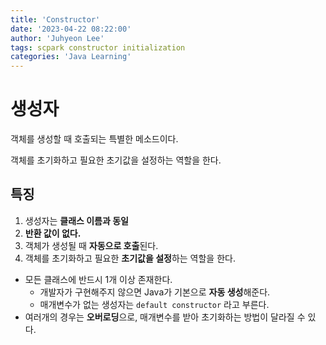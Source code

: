 ```yaml
---
title: 'Constructor'
date: '2023-04-22 08:22:00'
author: 'Juhyeon Lee'
tags: scpark constructor initialization
categories: 'Java Learning'
---
```


# 생성자


객체를 생성할 때 호출되는 특별한 메소드이다.


객체를 초기화하고 필요한 초기값을 설정하는 역할을 한다.


## 특징

1. 생성자는 **클래스 이름과 동일**
2. **반환 값이 없다.**
3. 객체가 생성될 때 **자동으로 호출**된다.
4. 객체를 초기화하고 필요한 **초기값을 설정**하는 역할을 한다.
- 모든 클래스에 반드시 1개 이상 존재한다.
	- 개발자가 구현해주지 않으면 Java가 기본으로 **자동 생성**해준다.
	- 매개변수가 없는 생성자는 `default constructor` 라고 부른다.
- 여러개의 경우는 **오버로딩**으로, 매개변수를 받아 초기화하는 방법이 달라질 수 있다.
